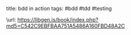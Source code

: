title: bdd in action
tags: #bdd #tdd #testing

\url: https://libgen.is/book/index.php?md5=C542C9EBFBAA751A5486A160FBD48A2C
